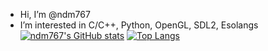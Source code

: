 - Hi, I’m @ndm767
- I’m interested in C/C++, Python, OpenGL, SDL2, Esolangs  
[![ndm767's GitHub stats](https://github-readme-stats.vercel.app/api?username=ndm767&hide=issues&countprivate=true&show_icons=true&theme=vue-dark)](https://github.com/anuraghazra/github-readme-stats)
[![Top Langs](https://github-readme-stats.vercel.app/api/top-langs/?username=ndm767&layout=compact&theme=vue-dark)](https://github.com/anuraghazra/github-readme-stats)  
<!---
ndm767/ndm767 is a ✨ special ✨ repository because its `README.md` (this file) appears on your GitHub profile.
You can click the Preview link to take a look at your changes.
--->
